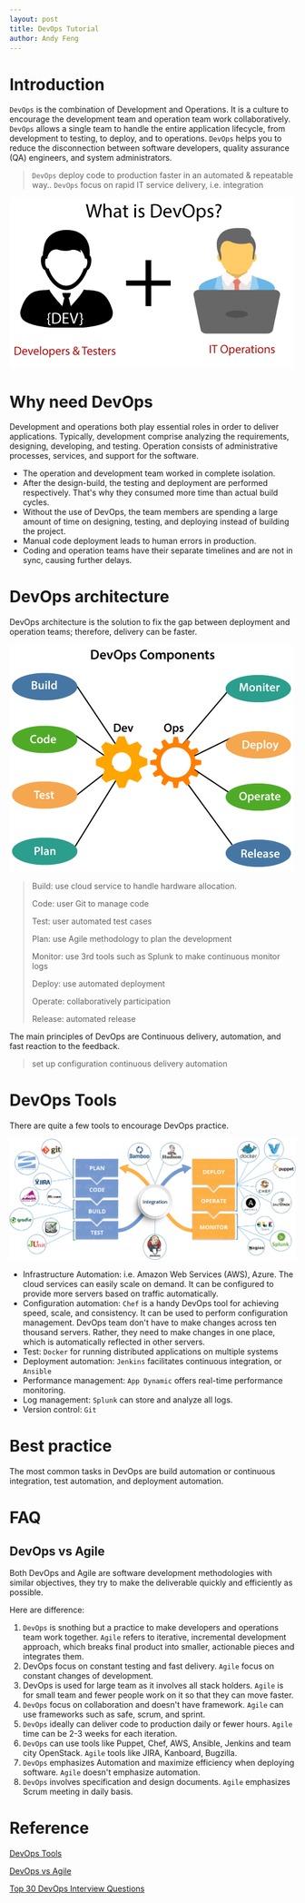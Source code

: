```yaml
---
layout: post
title: DevOps Tutorial
author: Andy Feng
---
```


# Introduction
`DevOps` is the combination of Development and Operations. It is a culture to encourage the development team and operation team work collaboratively. `DevOps` allows a single team to handle the entire application lifecycle, from development to testing, to deploy, and to  operations. `DevOps` helps you to reduce the disconnection between software developers, quality assurance (QA) engineers, and system administrators.
> `DevOps` deploy code to production faster in an automated & repeatable way..
> `DevOps` focus on rapid IT service delivery, i.e. integration

![](/images/posts/20221209-devops-1.png)

# Why need DevOps
Development and operations both play essential roles in order to deliver applications. Typically, development comprise analyzing the requirements, designing, developing, and testing. Operation consists of administrative processes, services, and support for the software. 

- The operation and development team worked in complete isolation.
- After the design-build, the testing and deployment are performed respectively. That's why they consumed more time than actual build cycles.
- Without the use of DevOps, the team members are spending a large amount of time on designing, testing, and deploying instead of building the project.
- Manual code deployment leads to human errors in production.
- Coding and operation teams have their separate timelines and are not in sync, causing further delays.

# DevOps architecture
DevOps architecture is the solution to fix the gap between deployment and operation teams; therefore, delivery can be faster.

![](/images/posts/20221209-devops-2.png)

> Build: use cloud service to handle hardware allocation.
> 
> Code: user Git to manage code
> 
> Test: user automated test cases
> 
> Plan: use Agile methodology to plan the development
> 
> Monitor: use 3rd tools such as Splunk to make continuous monitor logs
> 
> Deploy: use automated deployment
> 
> Operate: collaboratively participation
> 
> Release: automated release

The main principles of DevOps are Continuous delivery, automation, and fast reaction to the feedback.
> set up configuration
> continuous delivery
> automation

# DevOps Tools
There are quite a few tools to encourage DevOps practice.

![](/images/posts/20221209-devops-3.png)

- Infrastructure Automation: i.e. Amazon Web Services (AWS), Azure. The cloud services can easily scale on demand. It can be configured to provide more servers based on traffic automatically.
- Configuration automation: `Chef` is a handy DevOps tool for achieving speed, scale, and consistency. It can be used to perform configuration management. DevOps team don't have to make changes across ten thousand servers. Rather, they need to make changes in one place, which is automatically reflected in other servers.
- Test: `Docker` for running distributed applications on multiple systems
- Deployment automation: `Jenkins` facilitates continuous integration, or `Ansible`
- Performance management: `App Dynamic` offers real-time performance monitoring.
- Log management: `Splunk` can store and analyze all logs.
- Version control: `Git`

# Best practice
The most common tasks in DevOps are build automation or continuous integration, test automation, and deployment automation.

# FAQ
## DevOps vs Agile
Both DevOps and Agile are software development methodologies with similar objectives, they try to make the deliverable quickly and efficiently as possible. 

Here are difference:

1. `DevOps` is snothing but a practice to make developers and operations team work together. `Agile` refers to iterative, incremental development approach, which breaks final product into smaller, actionable pieces and integrates them.
1. DevOps focus on constant testing and fast delivery. `Agile` focus on constant changes of development.
2. DevOps is used for large team as it involves all stack holders. `Agile` is for small team and fewer people work on it so that they can move faster.
3. `DevOps` focus on collaboration and doesn't have framework. `Agile` can use frameworks such as safe, scrum, and sprint.
4. `DevOps` ideally can deliver code to production daily or fewer hours. `Agile` time can be  2-3 weeks for each iteration.
5. `DevOps` can use tools like Puppet, Chef, AWS, Ansible, Jenkins and team city OpenStack. `Agile` tools like JIRA, Kanboard, Bugzilla.
6. `DevOps` emphasizes Automation and maximize efficiency when deploying software. `Agile` doesn't emphasize automation.
7. `DevOps` involves specification and design documents. `Agile` emphasizes Scrum meeting in daily basis.

# Reference
[DevOps Tools](https://www.javatpoint.com/devops-tools)

[DevOps vs Agile](https://www.javatpoint.com/devops-vs-agile)

[Top 30 DevOps Interview Questions](https://www.javatpoint.com/devops-interview-questions)